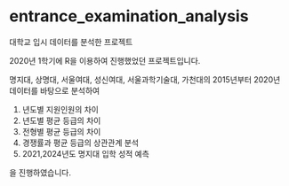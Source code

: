 # entrance_examination_analysis
대학교 입시 데이터를 분석한 프로젝트 


2020년 1학기에 R을 이용하여 진행했었던 프로젝트입니다.

명지대, 상명대, 서울여대, 성신여대, 서울과학기술대, 가천대의
2015년부터 2020년 데이터를 바탕으로 분석하여


1. 년도별 지원인원의 차이 
2. 년도별 평균 등급의 차이 
3. 전형별 평균 등급의 차이 
4. 경쟁률과 평균 등급의 상관관계 분석
5. 2021,2024년도 명지대 입학 성적 예측

을 진행하였습니다.
